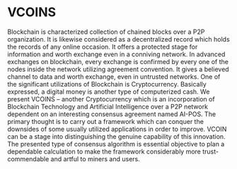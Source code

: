 # VCOINS
Blockchain is characterized collection of chained blocks over a P2P organization. It is likewise considered as a decentralized record which holds the records of any online occasion. It offers a protected stage for information and worth exchange even in a conniving network. In advanced exchanges on blockchain, every exchange is confirmed by every one of the nodes inside the network utilizing agreement convention. It gives a believed channel to data and worth exchange, even in untrusted networks.
One of the significant utilizations of Blockchain is Cryptocurrency. Basically expressed, a digital money is another type of computerized cash. We present VCOINS – another Cryptocurrency which is an incorporation of Blockchain Technology and Artificial Intelligence over a P2P network dependent on an interesting consensus agreement named AI-POS.
The primary thought is to carry out a framework which can conquer the downsides of some usually utilized applications in order to improve. VCOIN can be a stage into distinguishing the genuine capability of this innovation. The presented type of consensus algorithm is essential objective to plan a dependable calculation to make the framework considerably more trust- commendable and artful to miners and users.
